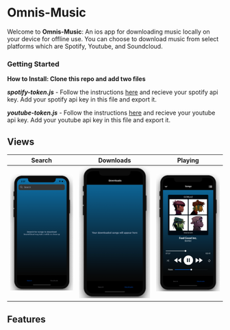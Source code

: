 # Omnis-Music

Welcome to **Omnis-Music**: An ios app for downloading music locally on your device for offline use. You can choose to download music from select platforms which are Spotify, Youtube, and Soundcloud.

### Getting Started
**How to Install: Clone this repo and add two files**

***spotify-token.js*** - Follow the instructions [here](https://developer.spotify.com/documentation/web-api/quick-start/) and recieve your spotify api key. Add your spotify api key in this file and export it.


***youtube-token.js*** - Follow the instructions [here](https://console.developers.google.com/apis/) and recieve your youtube api key. Add your youtube api key in this file and export it.


## Views

|     Search    |   Downloads   |   Playing   
| ------------------------- |:-----------------------:|:-----------------------:|
| ![Output sample](https://github.com/dan2298/Omnis-Music/blob/master/resources/Omnis-searchScreen.png)|![Output sample](https://github.com/dan2298/Omnis-Music/blob/master/resources/Omnis-downloadScreen.png)| ![Output sample](https://github.com/dan2298/Omnis-Music/blob/master/resources/Omnis-playingScreen.png)|

## Features